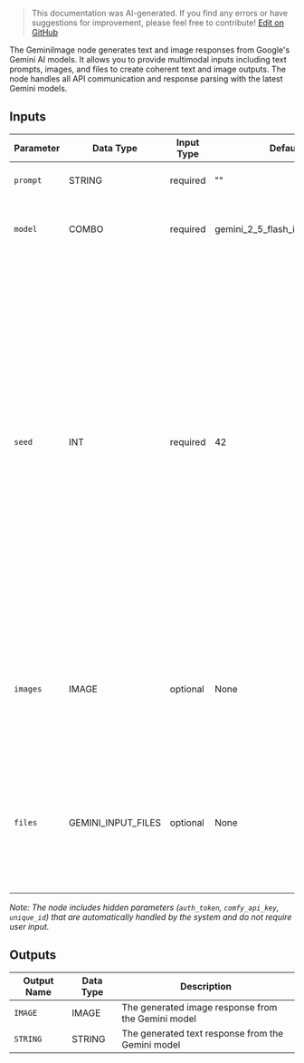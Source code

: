 > This documentation was AI-generated. If you find any errors or have suggestions for improvement, please feel free to contribute! [Edit on GitHub](https://github.com/Comfy-Org/embedded-docs/blob/main/comfyui_embedded_docs/docs/GeminiImage/en.md)

The GeminiImage node generates text and image responses from Google's Gemini AI models. It allows you to provide multimodal inputs including text prompts, images, and files to create coherent text and image outputs. The node handles all API communication and response parsing with the latest Gemini models.

## Inputs

| Parameter | Data Type | Input Type | Default | Range | Description |
|-----------|-----------|------------|---------|-------|-------------|
| `prompt` | STRING | required | "" | - | Text prompt for generation |
| `model` | COMBO | required | gemini_2_5_flash_image_preview | Available Gemini models<br>Options extracted from GeminiImageModel enum | The Gemini model to use for generating responses |
| `seed` | INT | required | 42 | 0 to 18446744073709551615 | When seed is fixed to a specific value, the model makes a best effort to provide the same response for repeated requests. Deterministic output isn't guaranteed. Also, changing the model or parameter settings, such as the temperature, can cause variations in the response even when you use the same seed value. By default, a random seed value is used |
| `images` | IMAGE | optional | None | - | Optional image(s) to use as context for the model. To include multiple images, you can use the Batch Images node |
| `files` | GEMINI_INPUT_FILES | optional | None | - | Optional file(s) to use as context for the model. Accepts inputs from the Gemini Generate Content Input Files node |

*Note: The node includes hidden parameters (`auth_token`, `comfy_api_key`, `unique_id`) that are automatically handled by the system and do not require user input.*

## Outputs

| Output Name | Data Type | Description |
|-------------|-----------|-------------|
| `IMAGE` | IMAGE | The generated image response from the Gemini model |
| `STRING` | STRING | The generated text response from the Gemini model |
